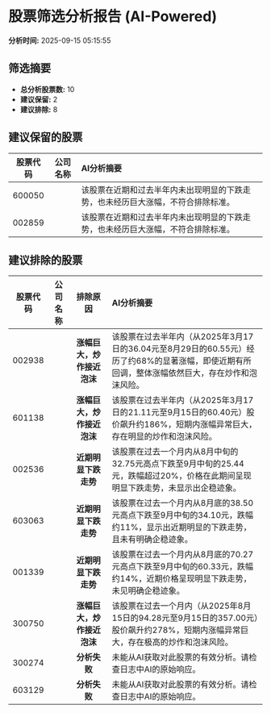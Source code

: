 # 股票筛选分析报告 (AI-Powered)

**分析时间:** 2025-09-15 05:15:55

## 筛选摘要

- **总分析股票数:** 10
- **建议保留:** 2
- **建议排除:** 8

## 建议保留的股票

| 股票代码 | 公司名称 | AI分析摘要 |
|:---:|:---:|:---|
| 600050 |  | 该股票在近期和过去半年内未出现明显的下跌走势，也未经历巨大涨幅，不符合排除标准。 |
| 002859 |  | 该股票在近期和过去半年内未出现明显的下跌走势，也未经历巨大涨幅，不符合排除标准。 |

## 建议排除的股票

| 股票代码 | 公司名称 | 排除原因 | AI分析摘要 |
|:---:|:---:|:---:|:---|
| 002938 |  | **涨幅巨大，炒作接近泡沫** | 该股票在过去半年内（从2025年3月17日的36.04元至8月29日的60.55元）经历了约68%的显著涨幅，即使近期有所回调，整体涨幅依然巨大，存在炒作和泡沫风险。 |
| 601138 |  | **涨幅巨大，炒作接近泡沫** | 该股票在过去半年内（从2025年3月17日的21.11元至9月15日的60.40元）股价飙升约186%，短期内涨幅异常巨大，存在明显的炒作和泡沫风险。 |
| 002536 |  | **近期明显下跌走势** | 该股票在过去一个月内从8月中旬的32.75元高点下跌至9月中旬的25.44元，跌幅超过20%，价格在此期间呈现明显下跌走势，未显示出企稳迹象。 |
| 603063 |  | **近期明显下跌走势** | 该股票在过去一个月内从8月底的38.50元高点下跌至9月中旬的34.10元，跌幅约11%，显示出近期明显的下跌走势，且未有明确企稳迹象。 |
| 001339 |  | **近期明显下跌走势** | 该股票在过去一个月内从8月底的70.27元高点下跌至9月中旬的60.33元，跌幅约14%，近期价格呈现明显下跌走势，未见明确企稳迹象。 |
| 300750 |  | **涨幅巨大，炒作接近泡沫** | 该股票在过去一个月内（从2025年8月15日的94.28元至9月15日的357.00元）股价飙升约278%，短期内涨幅异常巨大，存在极高的炒作和泡沫风险。 |
| 300274 |  | **分析失败** | 未能从AI获取对此股票的有效分析。请检查日志中AI的原始响应。 |
| 603129 |  | **分析失败** | 未能从AI获取对此股票的有效分析。请检查日志中AI的原始响应。 |
